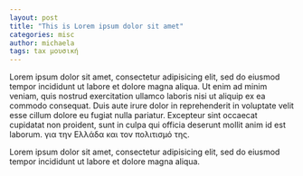 ```yaml
---
layout: post
title: "This is Lorem ipsum dolor sit amet"
categories: misc
author: michaela
tags: tax μουσική
---
```

Lorem ipsum dolor sit amet, consectetur adipisicing elit, sed do eiusmod tempor incididunt ut labore et dolore magna aliqua. Ut enim ad minim veniam, quis nostrud exercitation ullamco laboris nisi ut aliquip ex ea commodo consequat. Duis aute irure dolor in reprehenderit in voluptate velit esse cillum dolore eu fugiat nulla pariatur. Excepteur sint occaecat cupidatat non proident, sunt in culpa qui officia deserunt mollit anim id est laborum. για την Ελλάδα και τον πολιτισμό της.

Lorem ipsum dolor sit amet, consectetur adipisicing elit, sed do eiusmod tempor incididunt ut labore et dolore magna aliqua.

